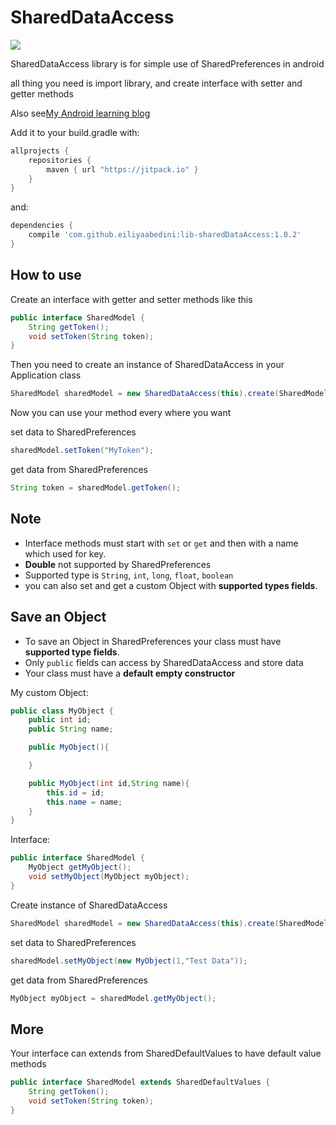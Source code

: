 # SharedDataAccess


[![](https://jitpack.io/v/eiliyaabedini/lib-sharedDataAccess.svg)](https://jitpack.io/#eiliyaabedini/lib-sharedDataAccess)

SharedDataAccess library is for simple use of SharedPreferences in android

all thing you need is import library, and create interface with setter and getter methods

Also see[My Android learning blog](http://iact.ir)



Add it to your build.gradle with:
```gradle
allprojects {
    repositories {
        maven { url "https://jitpack.io" }
    }
}
```
and:

```gradle
dependencies {
    compile 'com.github.eiliyaabedini:lib-sharedDataAccess:1.0.2'
}
```

## How to use

Create an interface with getter and setter methods like this

```java
public interface SharedModel {
    String getToken();
    void setToken(String token);
}
```

Then you need to create an instance of SharedDataAccess in your Application class

```java
SharedModel sharedModel = new SharedDataAccess(this).create(SharedModel.class);
```

Now you can use your method every where you want

set data to SharedPreferences 
```java
sharedModel.setToken("MyToken");
```

get data from SharedPreferences 
```java
String token = sharedModel.getToken();
```


## Note

- Interface methods must start with `set` or `get` and then with a name which used for key.
- **Double** not supported by SharedPreferences
- Supported type is `String`, `int`, `long`, `float`, `boolean`
- you can also set and get a custom Object with **supported types fields**.


## Save an Object

- To save an Object in SharedPreferences your class must have **supported type fields**.
- Only `public` fields can access by SharedDataAccess and store data
- Your class must have a **default empty constructor**


My custom Object:
```java
public class MyObject {
    public int id;
    public String name;

    public MyObject(){

    }

    public MyObject(int id,String name){
        this.id = id;
        this.name = name;
    }
}
```

Interface:
```java
public interface SharedModel {
    MyObject getMyObject();
    void setMyObject(MyObject myObject);
}
```

Create instance of SharedDataAccess
```java
SharedModel sharedModel = new SharedDataAccess(this).create(SharedModel.class);
```


set data to SharedPreferences
```java
sharedModel.setMyObject(new MyObject(1,"Test Data"));
```

get data from SharedPreferences
```java
MyObject myObject = sharedModel.getMyObject();
```
## More

Your interface can extends from SharedDefaultValues to have default value methods

```java
public interface SharedModel extends SharedDefaultValues {
    String getToken();
    void setToken(String token);
}
```

